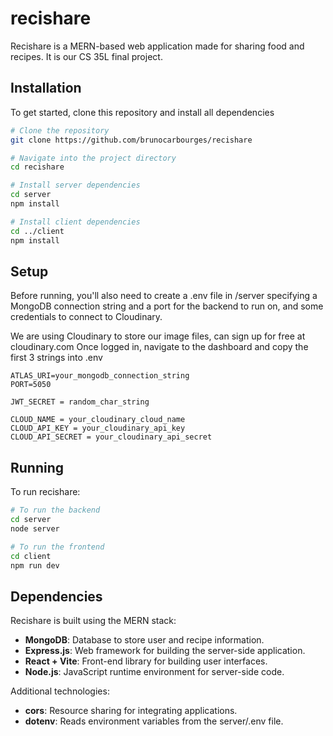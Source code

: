 # recishare

Recishare is a MERN-based web application made for sharing food and recipes. It is our CS 35L final project.

## Installation
To get started, clone this repository and install all dependencies

```bash
# Clone the repository
git clone https://github.com/brunocarbourges/recishare

# Navigate into the project directory
cd recishare

# Install server dependencies
cd server
npm install

# Install client dependencies
cd ../client
npm install
```

## Setup
Before running, you'll also need to create a .env file in /server specifying a MongoDB connection string and a port for the backend to run on, and some credentials to connect to Cloudinary.

We are using Cloudinary to store our image files, can sign up for free at cloudinary.com
Once logged in, navigate to the dashboard and copy the first 3 strings into .env

```
ATLAS_URI=your_mongodb_connection_string
PORT=5050

JWT_SECRET = random_char_string

CLOUD_NAME = your_cloudinary_cloud_name
CLOUD_API_KEY = your_cloudinary_api_key
CLOUD_API_SECRET = your_cloudinary_api_secret
```

## Running
To run recishare:

```bash
# To run the backend
cd server
node server

# To run the frontend
cd client
npm run dev
```

## Dependencies
Recishare is built using the MERN stack:
- **MongoDB**: Database to store user and recipe information.
- **Express.js**: Web framework for building the server-side application.
- **React + Vite**: Front-end library for building user interfaces.
- **Node.js**: JavaScript runtime environment for server-side code.

Additional technologies:
- **cors**: Resource sharing for integrating applications.
- **dotenv**: Reads environment variables from the server/.env file.


